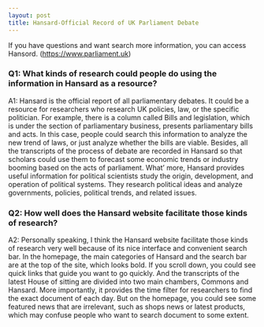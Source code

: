 ```yaml
---
layout: post
title: Hansard-Official Record of UK Parliament Debate
---
```

If you have questions and want search more information, you can access Hansord. (https://www.parliament.uk)

### Q1: What kinds of research could people do using the information in Hansard as a resource?

A1: Hansard is the official report of all parliamentary debates. It could be a resource for researchers who research UK policies, law, or the specific politician. For example, there is a column called Bills and legislation, which is under the section of parliamentary business, presents parliamentary bills and acts. In this case, people could search this information to analyze the new trend of laws, or just analyze whether the bills are viable. Besides, all the transcripts of the process of debate are recorded in Hansard so that scholars could use them to forecast some economic trends or industry booming based on the acts of parliament. What’ more, Hansard provides useful information for political scientists study the origin, development, and operation of political systems. They research political ideas and analyze governments, policies, political trends, and related issues.

### Q2: How well does the Hansard website facilitate those kinds of research?

A2: Personally speaking, I think the Hansard website facilitate those kinds of research very well because of its nice interface and convenient search bar. In the homepage, the main categories of Hansard and the search bar are at the top of the site, which looks bold. If you scroll down, you could see quick links that guide you want to go quickly. And the transcripts of the latest House of sitting are divided into two main chambers, Commons and Hansard. More importantly, it provides the time filter for researchers to find the exact document of each day. But on the homepage, you could see some featured news that are irrelevant, such as shops news or latest products, which may confuse people who want to search document to some extent.




